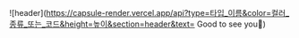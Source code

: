 ![header](https://capsule-render.vercel.app/api?type=타입_이름&color=컬러_종류_또는_코드&height=높이&section=header&text= Good to see you🤗)

<!--
**kyuchan-2/kyuchan-2** is a ✨ _special_ ✨ repository because its `README.md` (this file) appears on your GitHub profile.

Here are some ideas to get you started:

- 🔭 I’m currently working on ...
- 🌱 I’m currently learning ...
- 👯 I’m looking to collaborate on ...
- 🤔 I’m looking for help with ...
- 💬 Ask me about ...
- 📫 How to reach me: ...
- 😄 Pronouns: ...
- ⚡ Fun fact: ...
-->

